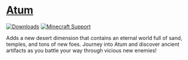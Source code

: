 # [Atum](http://www.minecraftforum.net/forums/mapping-and-modding/minecraft-mods/1288464-atum-journey-into-the-sands)
[![Downloads](http://cf.way2muchnoise.eu/full_atum_downloads.svg)](https://mods.curse.com/mc-mods/minecraft/atum)
[![Minecraft Support](http://cf.way2muchnoise.eu/versions/atum_all.svg)](https://mods.curse.com/mc-mods/minecraft/atum)

Adds a new desert dimension that contains an eternal world full of sand, temples, and tons of new foes. Journey into Atum and discover ancient artifacts as you battle your way through vicious new enemies!